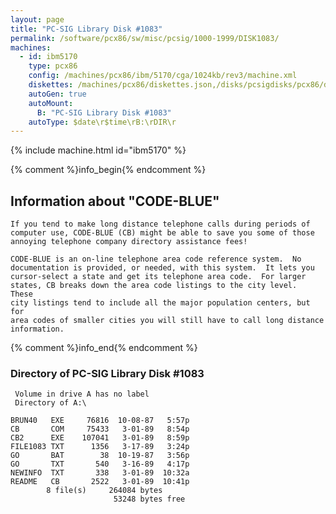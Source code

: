```yaml
---
layout: page
title: "PC-SIG Library Disk #1083"
permalink: /software/pcx86/sw/misc/pcsig/1000-1999/DISK1083/
machines:
  - id: ibm5170
    type: pcx86
    config: /machines/pcx86/ibm/5170/cga/1024kb/rev3/machine.xml
    diskettes: /machines/pcx86/diskettes.json,/disks/pcsigdisks/pcx86/diskettes.json
    autoGen: true
    autoMount:
      B: "PC-SIG Library Disk #1083"
    autoType: $date\r$time\rB:\rDIR\r
---
```


{% include machine.html id="ibm5170" %}

{% comment %}info_begin{% endcomment %}

## Information about "CODE-BLUE"

    If you tend to make long distance telephone calls during periods of
    computer use, CODE-BLUE (CB) might be able to save you some of those
    annoying telephone company directory assistance fees!
    
    CODE-BLUE is an on-line telephone area code reference system.  No
    documentation is provided, or needed, with this system.  It lets you
    cursor-select a state and get its telephone area code.  For larger
    states, CB breaks down the area code listings to the city level.  These
    city listings tend to include all the major population centers, but for
    area codes of smaller cities you will still have to call long distance
    information.
{% comment %}info_end{% endcomment %}


### Directory of PC-SIG Library Disk #1083

     Volume in drive A has no label
     Directory of A:\

    BRUN40   EXE     76816  10-08-87   5:57p
    CB       COM     75433   3-01-89   8:54p
    CB2      EXE    107041   3-01-89   8:59p
    FILE1083 TXT      1356   3-17-89   3:24p
    GO       BAT        38  10-19-87   3:56p
    GO       TXT       540   3-16-89   4:17p
    NEWINFO  TXT       338   3-01-89  10:32a
    README   CB       2522   3-01-89  10:41p
            8 file(s)     264084 bytes
                           53248 bytes free
